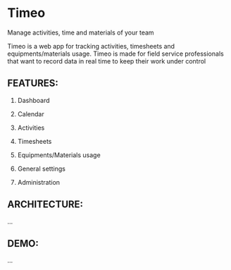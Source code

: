 # Timeo
Manage activities, time and materials of your team

Timeo is a web app for tracking activities, timesheets and equipments/materials usage. Timeo is made for field service professionals that want to record data in real time to keep their work under control

## FEATURES:

1. Dashboard

2. Calendar

3. Activities

4. Timesheets

5. Equipments/Materials usage

6. General settings

7. Administration

## ARCHITECTURE:
...

## DEMO:
...

